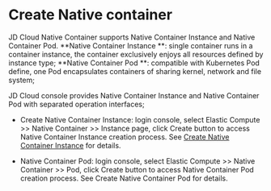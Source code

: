 # Create Native container
JD Cloud Native Container supports Native Container Instance and Native Container Pod.
**Native Container Instance **: single container runs in a container instance, the container exclusively enjoys all resources defined by instance type;
**Native Container Pod **: compatible with Kubernetes Pod define, one Pod encapsulates containers of sharing kernel, network and file system;

JD Cloud console provides Native Container Instance and Native Container Pod with separated operation interfaces;
* Create Native Container Instance: login console, select Elastic Compute >> Native Container >> Instance page, click Create button to access Native Container Instance creation process. See [Create Native Container Instance][1] for details.
* Native Container Pod: login console, select Elastic Compute >> Native Container >> Pod, click Create button to access Native Container Pod creation process. See Create Native Container Pod for details.


  [1]: https://docs.jdcloud.com/cn/native-container/create-to-instance